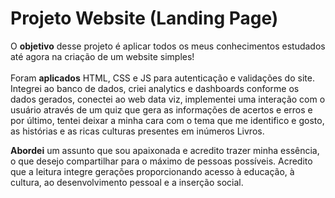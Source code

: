 <h1> Projeto Website (Landing Page)</h1>

<p>
  O <b>objetivo</b> desse projeto é aplicar todos os meus conhecimentos estudados até agora na criação de um website simples! <br> <br>
Foram <b>aplicados</b> HTML, CSS e JS para autenticação e validações do site. Integrei ao banco de dados, criei analytics e dashboards conforme os dados gerados, conectei ao web data viz, implementei uma interação com o usuário através de um quiz que gera as informações de acertos e erros e por último, tentei deixar a minha cara com o tema que me identifico e gosto, as histórias e as ricas culturas presentes em inúmeros Livros.
</p> 
<p>
<b>Abordei</b> um assunto que sou apaixonada e acredito trazer minha essência, o que desejo compartilhar para o máximo de pessoas possíveis.
  Acredito que a leitura integre gerações proporcionando acesso à educação, à cultura, ao desenvolvimento pessoal e a inserção social.
</p>
